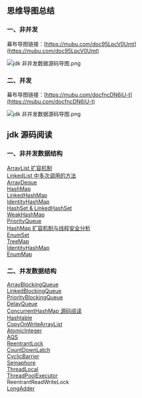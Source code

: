 ## 思维导图总结

### 一、非并发

幕布导图链接：[https://mubu.com/doc95LpcV0Umt](https://mubu.com/doc95LpcV0Umt)

![jdk 非并发数据源码导图.png](https://image-static.segmentfault.com/257/226/2572268264-5ce35445ab881_articlex)

### 二、并发

幕布导图链接：[https://mubu.com/docfncDN6iU-t](https://mubu.com/docfncDN6iU-t)

![jdk 非并发数据源码导图.png](https://image-static.segmentfault.com/292/677/2926773697-5ce3ca5498cb6_articlex)

## jdk 源码阅读

### 一、非并发数据结构

[ArrayList 扩容机制](notes/data-structure/ArrayList.md)<br>
[LinkedList 中多次调用的方法](notes/data-structure/LinkedList.md)<br>
[ArrayDeque](notes/data-structure/ArrayDeque.md)<br>
[HashMap](notes/data-structure/HashMap.md)<br>
[LinkedHashMap](notes/data-structure/LinkedHashMap.md)<br>
[IdentityHashMap](notes/data-structure/IdentityHashMap.md)<br>
[HashSet & LinkedHashSet](notes/data-structure/HashSet-LinkedHashSet.md)<br>
[WeakHashMap](notes/data-structure/WeakHashMap.md)<br>
[PriorityQueue](notes/data-structure/PriorityQueue.md)<br>
[HashMap 扩容机制与线程安全分析](notes/data-structure/HashMap%20扩容机制与线程安全分析.md)<br>
[EnumSet](notes/data-structure/EnumSet.md)<br>
[TreeMap](notes/data-structure/TreeMap.md)<br>
[IdentityHashMap](notes/data-structure/IdentityHashMap.md) <br>
[EnumMap](notes/data-structure/EnmuMap.md) <br>

### 二、并发数据结构

[ArrayBlockingQueue](notes/data-structure/ArrayBlockingQueue.md) <br>
[LinkedBlockingQueue](notes/data-structure/LinkedBlockingQueue.md) <br>
[PriorityBlockingQueue](notes/data-structure/PriorityBlockingQueue.md) <br>
[DelayQueue](notes/data-structure/DelayQueue.md) <br>
[ConcurrentHashMap 源码阅读](notes/data-structure/ConcurrentHashMap.md)<br>
[Hashtable](notes/data-structure/Hashtable.md) <br>
[CopyOnWriteArrayList](notes/data-structure/CopyOnWriteArrayList.md) <br>
[AtomicInteger](notes/data-structure/AtomicInteger.md)  <br>
[AQS](notes/data-structure/AQS.md) <br>
[ReentrantLock](notes/data-structure/ReentrantLock.md) <br>
[CountDownLatch](notes/data-structure/CountDownLatch.md) <br>
[CyclicBarrier](notes/data-structure/CyclicBarrier.md) <br>
[Semaphore](notes/data-structure/Semaphore.md) <br>
[ThreadLocal](notes/data-structure/ThreadLocal.md) <br>
[ThreadPoolExecutor](notes/data-structure/ThreadPoolExecutor.md) <br>
ReentrantReadWriteLock <br>
[LongAdder](notes/data-structure/LongAdder.md) <br>

